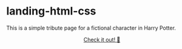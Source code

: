 # landing-html-css

This is a simple tribute page for a fictional character in Harry Potter.

<div align="center">
  <a href="https://yourvivian.github.io/landing-html-css/">Check it out! 📝</a>
</div>
